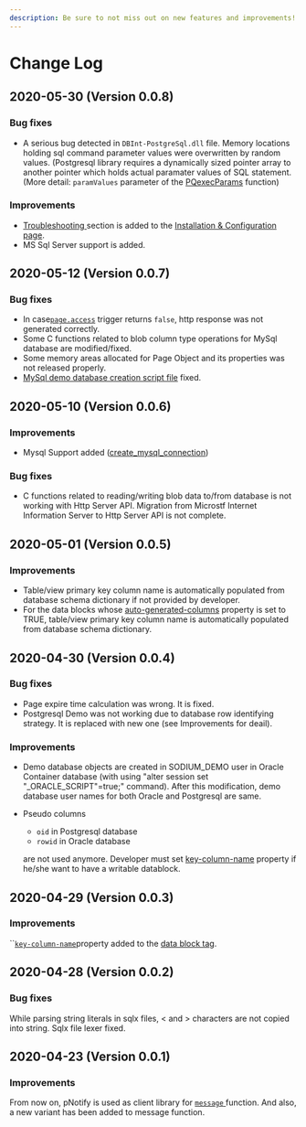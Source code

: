 ```yaml
---
description: Be sure to not miss out on new features and improvements!
---
```


# Change Log

## 2020-05-30 \(Version 0.0.8\)

### Bug fixes

* A serious bug detected in `DBInt-PostgreSql.dll` file. Memory locations holding sql command parameter values were overwritten by random values. \(Postgresql library requires a dynamically sized pointer array to another pointer which holds actual paramater values of SQL statement. \(More detail: `paramValues` parameter of the [PQexecParams](https://www.postgresql.org/docs/current/libpq-exec.html) function\)

### **Improvements**

* [Troubleshooting ](../installation-and-configuration.md#troubleshooting)section is added to the [Installation & Configuration page](../installation-and-configuration.md). 
* MS Sql Server support is added.

## 2020-05-12 \(Version 0.0.7\)

### Bug fixes

* In case[`page.access`](../language-reference/built-in-triggers/page.access-trigger.md) trigger returns `false`, http response was not generated correctly. 
* Some C functions related to blob column type operations for MySql database are modified/fixed.
* Some memory areas allocated for Page Object and its properties was not released properly.
* [MySql demo database creation script file](https://github.com/muradkarakas/Sodium-Setup/blob/master/Sodium-Site/mysql_demo_installation.sql) fixed.

## 2020-05-10 \(Version 0.0.6\) <a id="2020-05-01-version-0-0-5"></a>

### Improvements

* Mysql Support added \([create\_mysql\_connection](../language-reference/built-in-functions/sodium-built-in-functions/database-related-functions/create_mysql_connection.md)\)

### Bug fixes

* C functions related to reading/writing blob data to/from database is not working with Http Server API. Migration from Microstf Internet Information Server to Http Server API is not complete.

## 2020-05-01 \(Version 0.0.5\)

### Improvements

* Table/view primary key column name is automatically populated from database schema dictionary if not provided by developer.
* For the data blocks whose [auto-generated-columns](../language-reference/tags/data-block/#auto-generated-columns-property) property is set to TRUE, table/view primary key column name is automatically populated from database schema dictionary.

## 2020-04-30 \(Version 0.0.4\)

### Bug fixes

* Page expire time calculation was wrong. It is fixed.
* Postgresql Demo was not working due to database row identifying strategy. It is replaced with new one \(see Improvements for deail\).

### Improvements

* Demo database objects are created in SODIUM\_DEMO user in Oracle Container database \(with using "alter session set "\_ORACLE\_SCRIPT"=true;" command\). After this modification, demo database user names for both Oracle and Postgresql are same. 
* Pseudo columns 

  * `oid` in Postgresql database
  * `rowid` in Oracle database

  are not used anymore. Developer must set [key-column-name](../language-reference/tags/data-block/#key-column-name-property) property if he/she want to have a writable datablock.

## 2020-04-29 \(Version 0.0.3\)

### Improvements

\`\`[`key-column-name`](../language-reference/tags/data-block/#key-column-name-property)property added to the [data block tag](../language-reference/tags/data-block/).

## 2020-04-28 \(Version 0.0.2\)

### Bug fixes

While parsing string literals in sqlx files, &lt; and &gt; characters are not copied into string. Sqlx file lexer fixed.

## 2020-04-23 \(Version 0.0.1\)

### Improvements

From now on, pNotify is used as client library for [`message` ](../language-reference/built-in-functions/sodium-built-in-functions/other-functions/message.md)function. And also, a new variant has been added to message function.

